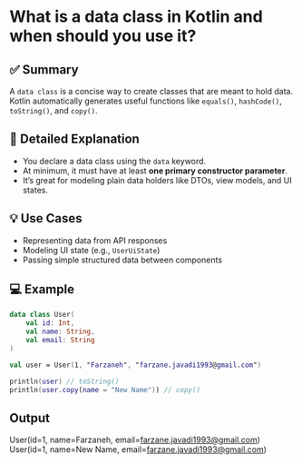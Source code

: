 # What is a data class in Kotlin and when should you use it?

## ✅ Summary
A `data class` is a concise way to create classes that are meant to hold data.  
Kotlin automatically generates useful functions like `equals()`, `hashCode()`, `toString()`, and `copy()`.

## 📘 Detailed Explanation

- You declare a data class using the `data` keyword.
- At minimum, it must have at least **one primary constructor parameter**.
- It’s great for modeling plain data holders like DTOs, view models, and UI states.

## 💡 Use Cases

- Representing data from API responses
- Modeling UI state (e.g., `UserUiState`)
- Passing simple structured data between components

## 💻 Example

```kotlin
data class User(
    val id: Int,
    val name: String,
    val email: String
)

val user = User(1, "Farzaneh", "farzane.javadi1993@gmail.com")

println(user) // toString()
println(user.copy(name = "New Name")) // copy()
```
## Output

User(id=1, name=Farzaneh, email=farzane.javadi1993@gmail.com)
User(id=1, name=New Name, email=farzane.javadi1993@gmail.com)

